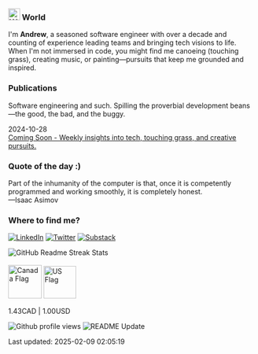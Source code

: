 <h3>
	<img
		src="https://raw.githubusercontent.com/Tarikul-Islam-Anik/Telegram-Animated-Emojis/main/People/Waving%20Hand.webp"
		alt="Waving Hand"
		width="24"
		height="24"
	/>
	World
</h3>
<p>
	I'm <strong>Andrew</strong>, a seasoned software engineer with over a decade and counting of experience leading teams and bringing tech visions to life. When I'm not immersed in code, you might find me canoeing (touching grass), creating music, or painting—pursuits that keep me grounded and inspired.
</p>
<h3>Publications</h3>
<p>Software engineering and such. Spilling the proverbial development beans—the good, the bad, and the buggy.</p>


2024-10-28 <br />
<a href="https://www.apl.directory/blog/coming-soon" target="_blank"> Coming Soon - Weekly insights into tech, touching grass, and creative pursuits.</a>



<h3>Quote of the day :)</h3>
<text
	>Part of the inhumanity of the computer is that, once it is competently programmed and working smoothly, it is completely honest.<br />
	—Isaac Asimov</text
>

<h3>Where to find me?</h3>
<p>
	<a href="https://linkedin.com/in/andrewpl" target="_blank"
		><img
			alt="LinkedIn"
			src="https://img.shields.io/badge/linkedin-%2312100E.svg?&style=for-the-badge&logo=linkedin&logoColor=blue"
	/></a>
	<a href="https://twitter.com/apl8080" target="_blank"
		><img
			alt="Twitter"
			src="https://img.shields.io/badge/twitter-%2312100E.svg?&style=for-the-badge&logo=x&logoColor=white"
	/></a>
	<a href="https://apl9000.substack.com" target="_blank"
		><img
			alt="Substack"
			src="https://img.shields.io/badge/substack-%2312100E.svg?&style=for-the-badge&logo=substack&logoColor=orange"
	/></a>
</p>
<img
	src="https://github-readme-streak-stats.herokuapp.com/?user=apl9000&theme=dark&hide_border=true"
	alt="GitHub Readme Streak Stats"
/>
<br />
<br />
<div>
	<img
		alt="Canada Flag"
		width="68"
		src="https://upload.wikimedia.org/wikipedia/commons/thumb/d/d9/Flag_of_Canada_%28Pantone%29.svg/2880px-Flag_of_Canada_%28Pantone%29.svg.png"
	/>
	<img
		alt="US Flag"
		width="66"
		src="https://upload.wikimedia.org/wikipedia/en/thumb/a/a4/Flag_of_the_United_States.svg/1600px-Flag_of_the_United_States.svg.png?20151118161041"
	/>
	<p>1.43CAD | 1.00USD</p>
</div>
<img
	alt="Github profile views"
	src="https://pageview.vercel.app/?github_user=apl9000"
/>
<img
	alt="README Update"
	src="https://github.com/apl9000/apl9000/actions/workflows/readme_update.yaml/badge.svg"
/>
<p>Last updated: 2025-02-09 02:05:19</p>
